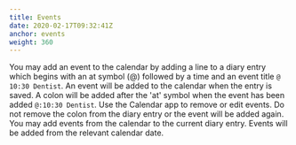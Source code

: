 ```yaml
---
title: Events
date: 2020-02-17T09:32:41Z
anchor: events
weight: 360
---
```


You may add an event to the calendar by adding a line to a diary entry
which begins with an at symbol (@) followed by a time and an event
title `@ 10:30 Dentist`. An event will be added to the calendar when
the entry is saved. A colon will be added after the 'at' symbol when
the event has been added `@:10:30 Dentist`. Use the Calendar app to
remove or edit events. Do not remove the colon from the diary entry or
the event will be added again. You may add events from the calendar to
the current diary entry. Events will be added from the relevant
calendar date.
